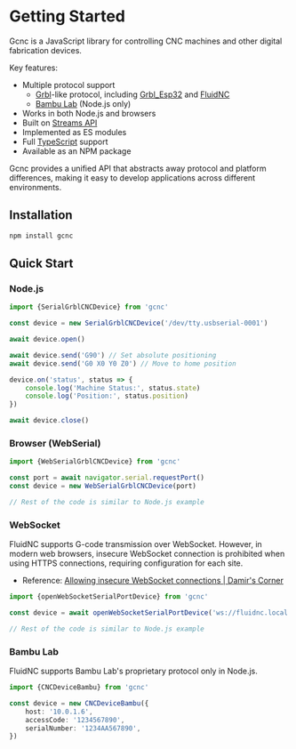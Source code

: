 # Getting Started

Gcnc is a JavaScript library for controlling CNC machines and other digital fabrication devices.

Key features:

- Multiple protocol support
  - [Grbl](https://github.com/grbl/grbl)-like protocol, including [Grbl_Esp32](https://github.com/bdring/Grbl_Esp32) and [FluidNC](http://wiki.fluidnc.com/)
  - [Bambu Lab](https://bambulab.com/) (Node.js only)
- Works in both Node.js and browsers
- Built on [Streams API](https://developer.mozilla.org/en-US/docs/Web/API/Streams_API)
- Implemented as ES modules
- Full [TypeScript](https://www.typescriptlang.org/) support
- Available as an NPM package

Gcnc provides a unified API that abstracts away protocol and platform differences, making it easy to develop applications across different environments.

## Installation

```bash
npm install gcnc
```

## Quick Start

### Node.js

```typescript
import {SerialGrblCNCDevice} from 'gcnc'

const device = new SerialGrblCNCDevice('/dev/tty.usbserial-0001')

await device.open()

await device.send('G90') // Set absolute positioning
await device.send('G0 X0 Y0 Z0') // Move to home position

device.on('status', status => {
	console.log('Machine Status:', status.state)
	console.log('Position:', status.position)
})

await device.close()
```

### Browser (WebSerial)

```typescript
import {WebSerialGrblCNCDevice} from 'gcnc'

const port = await navigator.serial.requestPort()
const device = new WebSerialGrblCNCDevice(port)

// Rest of the code is similar to Node.js example
```

### WebSocket

FluidNC supports G-code transmission over WebSocket. However, in modern web browsers, insecure WebSocket connection is prohibited when using HTTPS connections, requiring configuration for each site.

 - Reference: [Allowing insecure WebSocket connections | Damir's Corner](https://www.damirscorner.com/blog/posts/20210528-AllowingInsecureWebsocketConnections.html)



```typescript
import {openWebSocketSerialPortDevice} from 'gcnc'

const device = await openWebSocketSerialPortDevice('ws://fluidnc.local:81')

// Rest of the code is similar to Node.js example
```

### Bambu Lab

FluidNC supports Bambu Lab's proprietary protocol only in Node.js.

```typescript
import {CNCDeviceBambu} from 'gcnc'

const device = new CNCDeviceBambu({
	host: '10.0.1.6',
	accessCode: '1234567890',
	serialNumber: '1234AA567890',
})
```
